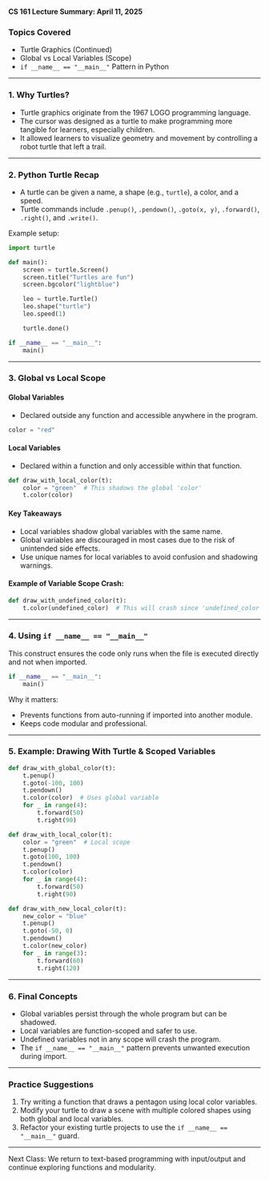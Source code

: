 **CS 161 Lecture Summary: April 11, 2025**

### Topics Covered
- Turtle Graphics (Continued)
- Global vs Local Variables (Scope)
- `if __name__ == "__main__"` Pattern in Python

---

### 1. **Why Turtles?**
- Turtle graphics originate from the 1967 LOGO programming language.
- The cursor was designed as a turtle to make programming more tangible for learners, especially children.
- It allowed learners to visualize geometry and movement by controlling a robot turtle that left a trail.

---

### 2. **Python Turtle Recap**
- A turtle can be given a name, a shape (e.g., `turtle`), a color, and a speed.
- Turtle commands include `.penup()`, `.pendown()`, `.goto(x, y)`, `.forward()`, `.right()`, and `.write()`.

Example setup:
```python
import turtle

def main():
    screen = turtle.Screen()
    screen.title("Turtles are fun")
    screen.bgcolor("lightblue")

    leo = turtle.Turtle()
    leo.shape("turtle")
    leo.speed(1)

    turtle.done()

if __name__ == "__main__":
    main()
```

---

### 3. **Global vs Local Scope**

#### Global Variables
- Declared outside any function and accessible anywhere in the program.
```python
color = "red"
```

#### Local Variables
- Declared within a function and only accessible within that function.
```python
def draw_with_local_color(t):
    color = "green"  # This shadows the global 'color'
    t.color(color)
```

#### Key Takeaways
- Local variables shadow global variables with the same name.
- Global variables are discouraged in most cases due to the risk of unintended side effects.
- Use unique names for local variables to avoid confusion and shadowing warnings.

#### Example of Variable Scope Crash:
```python
def draw_with_undefined_color(t):
    t.color(undefined_color)  # This will crash since 'undefined_color' is not defined
```

---

### 4. **Using `if __name__ == "__main__"`**

This construct ensures the code only runs when the file is executed directly and not when imported.
```python
if __name__ == "__main__":
    main()
```
Why it matters:
- Prevents functions from auto-running if imported into another module.
- Keeps code modular and professional.

---

### 5. **Example: Drawing With Turtle & Scoped Variables**
```python
def draw_with_global_color(t):
    t.penup()
    t.goto(-100, 100)
    t.pendown()
    t.color(color)  # Uses global variable
    for _ in range(4):
        t.forward(50)
        t.right(90)
```
```python
def draw_with_local_color(t):
    color = "green"  # Local scope
    t.penup()
    t.goto(100, 100)
    t.pendown()
    t.color(color)
    for _ in range(4):
        t.forward(50)
        t.right(90)
```
```python
def draw_with_new_local_color(t):
    new_color = "blue"
    t.penup()
    t.goto(-50, 0)
    t.pendown()
    t.color(new_color)
    for _ in range(3):
        t.forward(60)
        t.right(120)
```

---

### 6. **Final Concepts**
- Global variables persist through the whole program but can be shadowed.
- Local variables are function-scoped and safer to use.
- Undefined variables not in any scope will crash the program.
- The `if __name__ == "__main__"` pattern prevents unwanted execution during import.

---

### Practice Suggestions
1. Try writing a function that draws a pentagon using local color variables.
2. Modify your turtle to draw a scene with multiple colored shapes using both global and local variables.
3. Refactor your existing turtle projects to use the `if __name__ == "__main__"` guard.

---

Next Class: We return to text-based programming with input/output and continue exploring functions and modularity.

